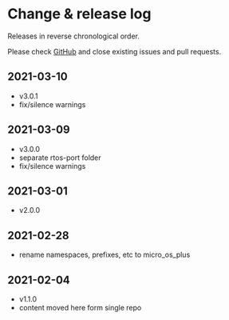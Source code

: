 # Change & release log

Releases in reverse chronological order.

Please check
[GitHub](https://github.com/micro-os-plus/architecture-cortexm-xpack/issues/)
and close existing issues and pull requests.

## 2021-03-10

- v3.0.1
- fix/silence warnings

## 2021-03-09

- v3.0.0
- separate rtos-port folder
- fix/silence warnings

## 2021-03-01

- v2.0.0

## 2021-02-28

- rename namespaces, prefixes, etc to micro_os_plus

## 2021-02-04

- v1.1.0
- content moved here form single repo
